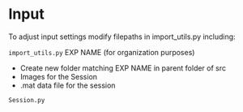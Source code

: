 # Input 

To adjust input settings modify filepaths in import_utils.py including: 

`import_utils.py`
EXP NAME (for organization purposes)
- Create new folder matching EXP NAME in parent folder of src 
- Images for the Session 
- .mat data file for the session 

`Session.py`


